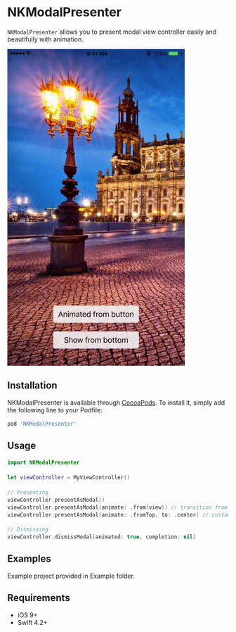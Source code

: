 # NKModalPresenter
`NKModalPresenter` allows you to present modal view controller easily and beautifully with animation.

![Demo Gif](Screenshots/demo1.gif)

## Installation

NKModalPresenter is available through [CocoaPods](http://cocoapods.org). To install
it, simply add the following line to your Podfile:

```ruby
pod 'NKModalPresenter'
```


## Usage
```swift
import NKModalPresenter

let viewController = MyViewController()

// Presenting
viewController.presentAsModal()
viewController.presentAsModal(animate: .from(view)) // transition from view
viewController.presentAsModal(animate: .fromTop, to: .center) // customize the animation path

// Dismissing
viewController.dismissModal(animated: true, completion: nil)
```

## Examples

Example project provided in Example folder.

## Requirements

* iOS 9+
* Swift 4.2+
